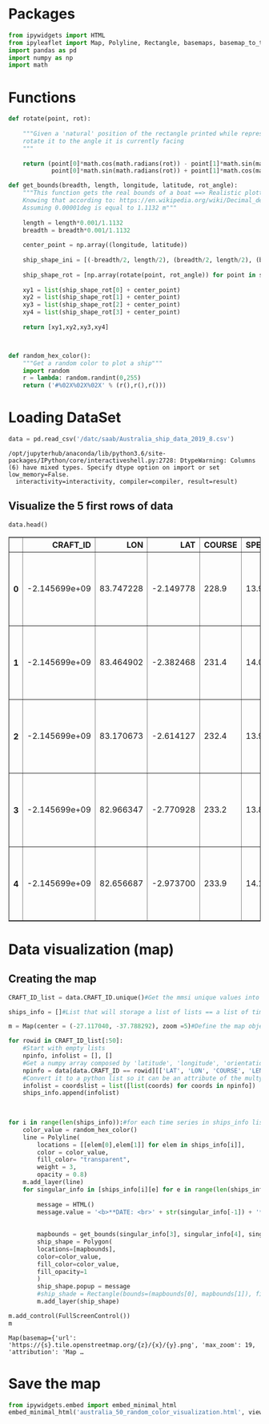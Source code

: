 # Packages


```python
from ipywidgets import HTML
from ipyleaflet import Map, Polyline, Rectangle, basemaps, basemap_to_tiles, Polygon, FullScreenControl, Popup
import pandas as pd
import numpy as np
import math
```

# Functions


```python
def rotate(point, rot):
    
    """Given a 'natural' position of the rectangle printed while representing a ship
    rotate it to the angle it is currently facing
    """
    
    return (point[0]*math.cos(math.radians(rot)) - point[1]*math.sin(math.radians(rot)), 
            point[0]*math.sin(math.radians(rot)) + point[1]*math.cos(math.radians(rot)))

def get_bounds(breadth, length, longitude, latitude, rot_angle):
    """This function gets the real bounds of a boat ==> Realistic plotting
    Knowing that according to: https://en.wikipedia.org/wiki/Decimal_degrees
    Assuming 0.00001deg is equal to 1.1132 m"""
    
    length = length*0.001/1.1132
    breadth = breadth*0.001/1.1132
    
    center_point = np.array((longitude, latitude))
    
    ship_shape_ini = [(-breadth/2, length/2), (breadth/2, length/2), (breadth/2, -length/2), (-breadth/2, -length/2)]
    
    ship_shape_rot = [np.array(rotate(point, rot_angle)) for point in ship_shape_ini]
    
    xy1 = list(ship_shape_rot[0] + center_point)
    xy2 = list(ship_shape_rot[1] + center_point)
    xy3 = list(ship_shape_rot[2] + center_point)
    xy4 = list(ship_shape_rot[3] + center_point)
    
    return [xy1,xy2,xy3,xy4]



def random_hex_color():
    """Get a random color to plot a ship"""
    import random
    r = lambda: random.randint(0,255)
    return ('#%02X%02X%02X' % (r(),r(),r()))
```

# Loading DataSet


```python
data = pd.read_csv('/datc/saab/Australia_ship_data_2019_8.csv')
```

    /opt/jupyterhub/anaconda/lib/python3.6/site-packages/IPython/core/interactiveshell.py:2728: DtypeWarning: Columns (6) have mixed types. Specify dtype option on import or set low_memory=False.
      interactivity=interactivity, compiler=compiler, result=result)


## Visualize the 5 first rows of data


```python
data.head()
```




<div>
<style scoped>
    .dataframe tbody tr th:only-of-type {
        vertical-align: middle;
    }

    .dataframe tbody tr th {
        vertical-align: top;
    }

    .dataframe thead th {
        text-align: right;
    }
</style>
<table border="1" class="dataframe">
  <thead>
    <tr style="text-align: right;">
      <th></th>
      <th>CRAFT_ID</th>
      <th>LON</th>
      <th>LAT</th>
      <th>COURSE</th>
      <th>SPEED</th>
      <th>TYPE</th>
      <th>SUBTYPE</th>
      <th>LENGTH</th>
      <th>BEAM</th>
      <th>DRAUGHT</th>
      <th>TIMESTAMP</th>
    </tr>
  </thead>
  <tbody>
    <tr>
      <th>0</th>
      <td>-2.145699e+09</td>
      <td>83.747228</td>
      <td>-2.149778</td>
      <td>228.9</td>
      <td>13.9</td>
      <td>Cargo ship - Carrying DG, HS, or MP, IMO Hazar...</td>
      <td>NaN</td>
      <td>249</td>
      <td>37</td>
      <td>0.0</td>
      <td>3/08/2019 5:42:31 PM</td>
    </tr>
    <tr>
      <th>1</th>
      <td>-2.145699e+09</td>
      <td>83.464902</td>
      <td>-2.382468</td>
      <td>231.4</td>
      <td>14.0</td>
      <td>Cargo ship - Carrying DG, HS, or MP, IMO Hazar...</td>
      <td>NaN</td>
      <td>249</td>
      <td>37</td>
      <td>0.0</td>
      <td>3/08/2019 7:16:44 PM</td>
    </tr>
    <tr>
      <th>2</th>
      <td>-2.145699e+09</td>
      <td>83.170673</td>
      <td>-2.614127</td>
      <td>232.4</td>
      <td>13.9</td>
      <td>Cargo ship - Carrying DG, HS, or MP, IMO Hazar...</td>
      <td>NaN</td>
      <td>249</td>
      <td>37</td>
      <td>0.0</td>
      <td>3/08/2019 8:51:44 PM</td>
    </tr>
    <tr>
      <th>3</th>
      <td>-2.145699e+09</td>
      <td>82.966347</td>
      <td>-2.770928</td>
      <td>233.2</td>
      <td>13.8</td>
      <td>Cargo ship - Carrying DG, HS, or MP, IMO Hazar...</td>
      <td>NaN</td>
      <td>249</td>
      <td>37</td>
      <td>0.0</td>
      <td>3/08/2019 9:57:32 PM</td>
    </tr>
    <tr>
      <th>4</th>
      <td>-2.145699e+09</td>
      <td>82.656687</td>
      <td>-2.973700</td>
      <td>233.9</td>
      <td>14.1</td>
      <td>Cargo ship - Carrying DG, HS, or MP, IMO Hazar...</td>
      <td>NaN</td>
      <td>249</td>
      <td>37</td>
      <td>0.0</td>
      <td>3/08/2019 11:30:56 PM</td>
    </tr>
  </tbody>
</table>
</div>



# Data visualization (map)

## Creating the map


```python
CRAFT_ID_list = data.CRAFT_ID.unique()#Get the mmsi unique values into a list:

ships_info = []#List that will storage a list of lists == a list of time-series(which will as well be represented as a list)

m = Map(center = (-27.117040, -37.788292), zoom =5)#Define the map object

for rowid in CRAFT_ID_list[:50]:
    #Start with empty lists
    npinfo, infolist = [], []
    #Get a numpy array composed by 'latitude', 'longitude', 'orientation', 'length', 'breadth'
    npinfo = data[data.CRAFT_ID == rowid][['LAT', 'LON', 'COURSE', 'LENGTH', 'BEAM', 'TIMESTAMP']].values
    #Convert it to a python list so it can be an attribute of the multypoligon functionality of ipyleaflet
    infolist = coordslist = list([list(coords) for coords in npinfo])
    ships_info.append(infolist)

    
    
for i in range(len(ships_info)):#for each time series in ships_info list
    color_value = random_hex_color()
    line = Polyline(
        locations = [[elem[0],elem[1]] for elem in ships_info[i]],
        color = color_value,
        fill_color= "transparent",
        weight = 3,
        opacity = 0.8)
    m.add_layer(line)
    for singular_info in [ships_info[i][e] for e in range(len(ships_info[i])) if e%5==0]:
        
        message = HTML()
        message.value = '<b>**DATE: <br>' + str(singular_info[-1]) + '**</b><br><b>Longitude</b>: (' + str(singular_info[0]) + '<br><b>Latitude</b>:  ' + str(singular_info[1]) + "<br><b>Vessel's Length</b>: " + str(singular_info[3]) + "<br><b>Vessel's Breadth</b>: " + str(singular_info[4])
        
        
        mapbounds = get_bounds(singular_info[3], singular_info[4], singular_info[0], singular_info[1], singular_info[2])
        ship_shape = Polygon(
        locations=[mapbounds],
        color=color_value,
        fill_color=color_value,
        fill_opacity=1
        )
        ship_shape.popup = message
        #ship_shade = Rectangle(bounds=(mapbounds[0], mapbounds[1]), fill_opacity=1, fill_color = color_value, color = color_value)
        m.add_layer(ship_shape)
```


```python
m.add_control(FullScreenControl())
m
```


    Map(basemap={'url': 'https://{s}.tile.openstreetmap.org/{z}/{x}/{y}.png', 'max_zoom': 19, 'attribution': 'Map …


# Save the map


```python
from ipywidgets.embed import embed_minimal_html
embed_minimal_html('australia_50_random_color_visualization.html', views=[m])
```


```python

```
